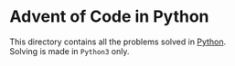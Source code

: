 # Advent of Code in Python

This directory contains all the problems solved in [Python](https://www.python.org/).  
Solving is made in `Python3` only.
